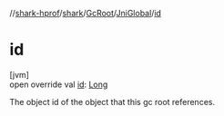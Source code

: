 //[shark-hprof](../../../../index.md)/[shark](../../index.md)/[GcRoot](../index.md)/[JniGlobal](index.md)/[id](id.md)

# id

[jvm]\
open override val [id](id.md): [Long](https://kotlinlang.org/api/latest/jvm/stdlib/kotlin/-long/index.html)

The object id of the object that this gc root references.
